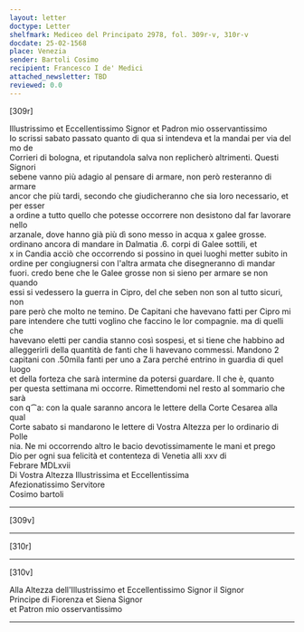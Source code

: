 ```yaml
---
layout: letter
doctype: Letter
shelfmark: Mediceo del Principato 2978, fol. 309r-v, 310r-v
docdate: 25-02-1568
place: Venezia
sender: Bartoli Cosimo
recipient: Francesco I de' Medici
attached_newsletter: TBD
reviewed: 0.0
---
```


[309r]  
  
  
Illustrissimo et Eccellentissimo Signor et Padron mio osservantissimo  
Io scrissi sabato passato quanto di qua si intendeva et la mandai per via del mo de  
Corrieri di bologna, et riputandola salva non replicherò altrimenti. Questi Signori  
sebene vanno più adagio al pensare di armare, non però resteranno di armare  
ancor che più tardi, secondo che giudicheranno che sia loro necessario, et per esser  
a ordine a tutto quello che potesse occorrere non desistono dal far lavorare nello  
arzanale, dove hanno già più dì sono messo in acqua x galee grosse.  
ordinano ancora di mandare in Dalmatia .6. corpi di Galee sottili, et  
x in Candia acciò che occorrendo si possino in quei luoghi metter subito in  
ordine per congiugnersi con l'altra armata che disegneranno di mandar  
fuori. credo bene che le Galee grosse non si sieno per armare se non quando  
essi si vedessero la guerra in Cipro, del che seben non son al tutto sicuri, non  
pare però che molto ne temino. De Capitani che havevano fatti per Cipro mi  
pare intendere che tutti voglino che faccino le lor compagnie. ma di quelli che  
havevano eletti per candia stanno così sospesi, et si tiene che habbino ad  
alleggerirli della quantità de fanti che li havevano commessi. Mandono 2  
capitani con .50mila fanti per uno a Zara perché entrino in guardia di quel luogo  
et della forteza che sarà intermine da potersi guardare. Il che è, quanto  
per questa settimana mi occorre. Rimettendomi nel resto al sommario che sarà  
con q⁀a: con la quale saranno ancora le lettere della Corte Cesarea alla qual  
Corte sabato si mandarono le lettere di Vostra Altezza per lo ordinario di Polle  
nia. Ne mi occorrendo altro le bacio devotissimamente le mani et prego  
Dio per ogni sua felicità et contenteza di Venetia alli xxv di  
Febrare MDLxvii  
Di Vostra Altezza Illustrissima et Eccellentissima  
Afezionatissimo Servitore  
Cosimo bartoli  
  
---  

[309v]  
  
  
  
---  

[310r]  
  
  
  
---  

[310v]  
  
  
Alla Altezza dell'Illustrissimo et Eccellentissimo Signor il Signor  
Principe di Fiorenza et Siena Signor  
et Patron mio osservantissimo  
  
---  

